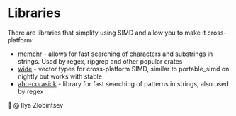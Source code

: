 # Libraries

There are libraries that simplify using SIMD and allow you to make it cross-platform:
- [memchr](https://crates.io/crates/memchr/2.7.4) - allows for fast searching of characters and substrings in strings. Used by regex, ripgrep and other popular crates
- [wide](https://crates.io/crates/wide) - vector types for cross-platform SIMD, similar to portable_simd on nightly but works with stable
- [aho-corasick](https://crates.io/crates/aho-corasick) - library for fast searching of patterns in strings, also used by regex

👏 @ Ilya Zlobintsev
